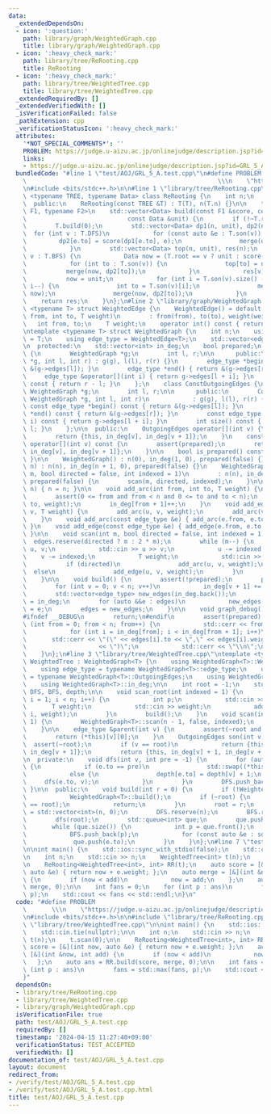 ```yaml
---
data:
  _extendedDependsOn:
  - icon: ':question:'
    path: library/graph/WeightedGraph.cpp
    title: library/graph/WeightedGraph.cpp
  - icon: ':heavy_check_mark:'
    path: library/tree/ReRooting.cpp
    title: ReRooting
  - icon: ':heavy_check_mark:'
    path: library/tree/WeightedTree.cpp
    title: library/tree/WeightedTree.cpp
  _extendedRequiredBy: []
  _extendedVerifiedWith: []
  _isVerificationFailed: false
  _pathExtension: cpp
  _verificationStatusIcon: ':heavy_check_mark:'
  attributes:
    '*NOT_SPECIAL_COMMENTS*': ''
    PROBLEM: https://judge.u-aizu.ac.jp/onlinejudge/description.jsp?id=GRL_5_A
    links:
    - https://judge.u-aizu.ac.jp/onlinejudge/description.jsp?id=GRL_5_A
  bundledCode: "#line 1 \"test/AOJ/GRL_5_A.test.cpp\"\n#define PROBLEM           \
    \                                                     \\\n    \"https://judge.u-aizu.ac.jp/onlinejudge/description.jsp?id=GRL_5_A\"\
    \n#include <bits/stdc++.h>\n\n#line 1 \"library/tree/ReRooting.cpp\"\ntemplate\
    \ <typename TREE, typename Data> class ReRooting {\n    int n;\n    TREE T;\n\n\
    \  public:\n    ReRooting(const TREE &T) : T(T), n(T.n) {}\n\n    template <typename\
    \ F1, typename F2>\n    std::vector<Data> build(const F1 &score, const F2 &merge,\n\
    \                            const Data &unit) {\n        if (!~T.root)\n    \
    \        T.build(0);\n        std::vector<Data> dp1(n, unit), dp2(n);\n      \
    \  for (int v : T.DFS)\n            for (const auto &e : T.son(v)) {\n       \
    \         dp2[e.to] = score(dp1[e.to], e);\n                merge(dp1[v], dp2[e.to]);\n\
    \            }\n        std::vector<Data> top(n, unit), res(n);\n        for (int\
    \ v : T.BFS) {\n            Data now = (T.root == v ? unit : score(top[v], T.parent(v)));\n\
    \            for (int to : T.son(v)) {\n                top[to] = now;\n     \
    \           merge(now, dp2[to]);\n            }\n            res[v] = now;\n \
    \           now = unit;\n            for (int i = T.son(v).size() - 1; i >= 0;\
    \ i--) {\n                int to = T.son(v)[i];\n                merge(top[to],\
    \ now);\n                merge(now, dp2[to]);\n            }\n        }\n    \
    \    return res;\n    }\n};\n#line 2 \"library/graph/WeightedGraph.cpp\"\ntemplate\
    \ <typename T> struct WeightedEdge {\n    WeightedEdge() = default;\n    WeightedEdge(int\
    \ from, int to, T weight)\n        : from(from), to(to), weight(weight) {}\n \
    \   int from, to;\n    T weight;\n    operator int() const { return to; }\n};\n\
    \ntemplate <typename T> struct WeightedGraph {\n    int n;\n    using weight_type\
    \ = T;\n    using edge_type = WeightedEdge<T>;\n    std::vector<edge_type> edges;\n\
    \n  protected:\n    std::vector<int> in_deg;\n    bool prepared;\n    class OutgoingEdges\
    \ {\n        WeightedGraph *g;\n        int l, r;\n\n      public:\n        OutgoingEdges(WeightedGraph\
    \ *g, int l, int r) : g(g), l(l), r(r) {}\n        edge_type *begin() { return\
    \ &(g->edges[l]); }\n        edge_type *end() { return &(g->edges[r]); }\n   \
    \     edge_type &operator[](int i) { return g->edges[l + i]; }\n        int size()\
    \ const { return r - l; }\n    };\n    class ConstOutgoingEdges {\n        const\
    \ WeightedGraph *g;\n        int l, r;\n\n      public:\n        ConstOutgoingEdges(const\
    \ WeightedGraph *g, int l, int r)\n            : g(g), l(l), r(r) {}\n       \
    \ const edge_type *begin() const { return &(g->edges[l]); }\n        const edge_type\
    \ *end() const { return &(g->edges[r]); }\n        const edge_type &operator[](int\
    \ i) const { return g->edges[l + i]; }\n        int size() const { return r -\
    \ l; }\n    };\n\n  public:\n    OutgoingEdges operator[](int v) {\n        assert(prepared);\n\
    \        return {this, in_deg[v], in_deg[v + 1]};\n    }\n    const ConstOutgoingEdges\
    \ operator[](int v) const {\n        assert(prepared);\n        return {this,\
    \ in_deg[v], in_deg[v + 1]};\n    }\n\n    bool is_prepared() const { return prepared;\
    \ }\n\n    WeightedGraph() : n(0), in_deg(1, 0), prepared(false) {}\n    WeightedGraph(int\
    \ n) : n(n), in_deg(n + 1, 0), prepared(false) {}\n    WeightedGraph(int n, int\
    \ m, bool directed = false, int indexed = 1)\n        : n(n), in_deg(n + 1, 0),\
    \ prepared(false) {\n        scan(m, directed, indexed);\n    }\n\n    void resize(int\
    \ n) { n = n; }\n\n    void add_arc(int from, int to, T weight) {\n        assert(!prepared);\n\
    \        assert(0 <= from and from < n and 0 <= to and to < n);\n        edges.emplace_back(from,\
    \ to, weight);\n        in_deg[from + 1]++;\n    }\n    void add_edge(int u, int\
    \ v, T weight) {\n        add_arc(u, v, weight);\n        add_arc(v, u, weight);\n\
    \    }\n    void add_arc(const edge_type &e) { add_arc(e.from, e.to, e.weight);\
    \ }\n    void add_edge(const edge_type &e) { add_edge(e.from, e.to, e.weight);\
    \ }\n\n    void scan(int m, bool directed = false, int indexed = 1) {\n      \
    \  edges.reserve(directed ? m : 2 * m);\n        while (m--) {\n            int\
    \ u, v;\n            std::cin >> u >> v;\n            u -= indexed;\n        \
    \    v -= indexed;\n            T weight;\n            std::cin >> weight;\n \
    \           if (directed)\n                add_arc(u, v, weight);\n          \
    \  else\n                add_edge(u, v, weight);\n        }\n        build();\n\
    \    }\n\n    void build() {\n        assert(!prepared);\n        prepared = true;\n\
    \        for (int v = 0; v < n; v++)\n            in_deg[v + 1] += in_deg[v];\n\
    \        std::vector<edge_type> new_edges(in_deg.back());\n        auto counter\
    \ = in_deg;\n        for (auto &&e : edges)\n            new_edges[counter[e.from]++]\
    \ = e;\n        edges = new_edges;\n    }\n\n    void graph_debug() const {\n\
    #ifndef __DEBUG\n        return;\n#endif\n        assert(prepared);\n        for\
    \ (int from = 0; from < n; from++) {\n            std::cerr << from << \";\";\n\
    \            for (int i = in_deg[from]; i < in_deg[from + 1]; i++)\n         \
    \       std::cerr << \"(\" << edges[i].to << \",\" << edges[i].weight\n      \
    \                    << \")\";\n            std::cerr << \"\\n\";\n        }\n\
    \    }\n};\n#line 3 \"library/tree/WeightedTree.cpp\"\ntemplate <typename T> struct\
    \ WeightedTree : WeightedGraph<T> {\n    using WeightedGraph<T>::WeightedGraph;\n\
    \    using edge_type = typename WeightedGraph<T>::edge_type;\n    using OutgoingEdges\
    \ = typename WeightedGraph<T>::OutgoingEdges;\n    using WeightedGraph<T>::n;\n\
    \    using WeightedGraph<T>::in_deg;\n\n    int root = -1;\n    std::vector<int>\
    \ DFS, BFS, depth;\n\n    void scan_root(int indexed = 1) {\n        for (int\
    \ i = 1; i < n; i++) {\n            int p;\n            std::cin >> p;\n     \
    \       T weight;\n            std::cin >> weight;\n            add_edge(p - indexed,\
    \ i, weight);\n        }\n        build();\n    }\n    void scan(int indexed =\
    \ 1) {\n        WeightedGraph<T>::scan(n - 1, false, indexed);\n        build();\n\
    \    }\n\n    edge_type &parent(int v) {\n        assert(~root and root != v);\n\
    \        return (*this)[v][0];\n    }\n    OutgoingEdges son(int v) {\n      \
    \  assert(~root);\n        if (v == root)\n            return {this, in_deg[v],\
    \ in_deg[v + 1]};\n        return {this, in_deg[v] + 1, in_deg[v + 1]};\n    }\n\
    \n  private:\n    void dfs(int v, int pre = -1) {\n        for (auto &e : (*this)[v])\
    \ {\n            if (e.to == pre)\n                std::swap((*this)[v][0], e);\n\
    \            else {\n                depth[e.to] = depth[v] + 1;\n           \
    \     dfs(e.to, v);\n            }\n        }\n        DFS.push_back(v);\n   \
    \ }\n\n  public:\n    void build(int r = 0) {\n        if (!WeightedGraph<T>::is_prepared())\n\
    \            WeightedGraph<T>::build();\n        if (~root) {\n            assert(r\
    \ == root);\n            return;\n        }\n        root = r;\n        depth\
    \ = std::vector<int>(n, 0);\n        DFS.reserve(n);\n        BFS.reserve(n);\n\
    \        dfs(root);\n        std::queue<int> que;\n        que.push(root);\n \
    \       while (que.size()) {\n            int p = que.front();\n            que.pop();\n\
    \            BFS.push_back(p);\n            for (const auto &e : son(p))\n   \
    \             que.push(e.to);\n        }\n    }\n};\n#line 7 \"test/AOJ/GRL_5_A.test.cpp\"\
    \n\nint main() {\n    std::ios::sync_with_stdio(false);\n    std::cin.tie(nullptr);\n\
    \n    int n;\n    std::cin >> n;\n    WeightedTree<int> t(n);\n    t.scan(0);\n\
    \n    ReRooting<WeightedTree<int>, int> RR(t);\n    auto score = [&](int now,\
    \ auto &e) { return now + e.weight; };\n    auto merge = [&](int &now, int add)\
    \ {\n        if (now < add)\n            now = add;\n    };\n    auto ans = RR.build(score,\
    \ merge, 0);\n\n    int fans = 0;\n    for (int p : ans)\n        fans = std::max(fans,\
    \ p);\n    std::cout << fans << std::endl;\n}\n"
  code: "#define PROBLEM                                                         \
    \       \\\n    \"https://judge.u-aizu.ac.jp/onlinejudge/description.jsp?id=GRL_5_A\"\
    \n#include <bits/stdc++.h>\n\n#include \"library/tree/ReRooting.cpp\"\n#include\
    \ \"library/tree/WeightedTree.cpp\"\n\nint main() {\n    std::ios::sync_with_stdio(false);\n\
    \    std::cin.tie(nullptr);\n\n    int n;\n    std::cin >> n;\n    WeightedTree<int>\
    \ t(n);\n    t.scan(0);\n\n    ReRooting<WeightedTree<int>, int> RR(t);\n    auto\
    \ score = [&](int now, auto &e) { return now + e.weight; };\n    auto merge =\
    \ [&](int &now, int add) {\n        if (now < add)\n            now = add;\n \
    \   };\n    auto ans = RR.build(score, merge, 0);\n\n    int fans = 0;\n    for\
    \ (int p : ans)\n        fans = std::max(fans, p);\n    std::cout << fans << std::endl;\n\
    }"
  dependsOn:
  - library/tree/ReRooting.cpp
  - library/tree/WeightedTree.cpp
  - library/graph/WeightedGraph.cpp
  isVerificationFile: true
  path: test/AOJ/GRL_5_A.test.cpp
  requiredBy: []
  timestamp: '2024-04-15 11:27:40+09:00'
  verificationStatus: TEST_ACCEPTED
  verifiedWith: []
documentation_of: test/AOJ/GRL_5_A.test.cpp
layout: document
redirect_from:
- /verify/test/AOJ/GRL_5_A.test.cpp
- /verify/test/AOJ/GRL_5_A.test.cpp.html
title: test/AOJ/GRL_5_A.test.cpp
---
```

